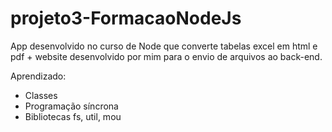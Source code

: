 # projeto3-FormacaoNodeJs
App desenvolvido no curso de Node que converte tabelas excel em html e pdf + website desenvolvido por mim para o envio de arquivos ao back-end.

Aprendizado:
- Classes 
- Programação síncrona
- Bibliotecas fs, util, mou
